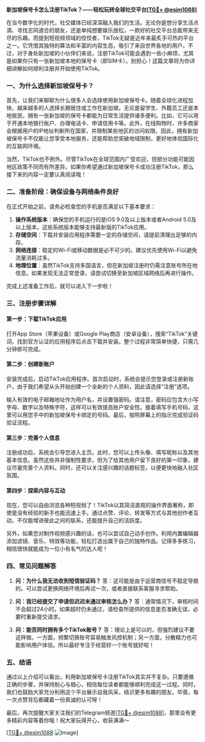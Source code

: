 **新加坡保号卡怎么注册TikTok？——轻松玩转全球社交平台[[TG💪+ @esim1088](https://t.me/s/esim1088)]**

在当今数字化的时代，社交媒体已经深深融入我们的生活。无论你是想分享生活点滴、寻找志同道合的朋友，还是单纯想要娱乐放松，一款好的社交平台总能带来无尽的乐趣。而提到短视频领域的佼佼者，TikTok无疑是近年来最炙手可热的平台之一。它凭借其独特的算法和丰富的内容生态，吸引了来自世界各地的用户。不过，对于身处新加坡的小伙伴们来说，注册TikTok可能会遇到一些小麻烦，尤其是如果你只有一张新加坡本地的保号卡（即SIM卡）。别担心！这篇文章将为你详细讲解如何顺利注册并开始使用TikTok。

### 一、为什么选择新加坡保号卡？

首先，让我们来聊聊为什么很多人会选择使用新加坡保号卡。随着全球化进程加快，越来越多的人选择长期居住或工作在新加坡。无论是留学生、外籍员工还是本地居民，拥有一张新加坡的保号卡都能为日常生活提供诸多便利。比如，它可以用于开通本地银行账户、办理电话卡、申请信用卡等。此外，在线购物时，许多商家会根据用户的IP地址判断所在国家，并限制某些地区的访问权限。因此，拥有新加坡保号卡不仅能让您享受本地服务，还能帮助您突破地域限制，更好地体验国际化的互联网环境。

当然，TikTok也不例外。尽管TikTok在全球范围内广受欢迎，但部分功能可能因地区政策不同而有所差异。如果你希望通过新加坡保号卡成功注册TikTok，那么接下来的内容一定要认真阅读哦！

### 二、准备阶段：确保设备与网络条件良好

在正式开始之前，请务必检查您的手机是否满足以下基本要求：

1. **操作系统版本**：确保您的手机运行的是iOS 9.0及以上版本或者Android 5.0及以上版本。这些系统版本能够支持最新版的TikTok应用。
2. **存储空间**：下载并安装应用程序需要一定的存储空间，请提前清理出足够的内存。
3. **网络连接**：稳定的Wi-Fi或移动数据是必不可少的。建议优先使用Wi-Fi以避免流量消耗过多。
4. **地理位置**：虽然TikTok支持多国语言，但在新加坡注册时仍需注意账号所在地信息。如果发现无法正常登录，请尝试切换至新加坡区域网络后再进行操作。

完成上述准备工作后，就可以进入下一步啦！

### 三、注册步骤详解

#### 第一步：下载TikTok应用
打开App Store（苹果设备）或Google Play商店（安卓设备），搜索“TikTok”关键词，找到官方认证的应用程序后点击下载并安装。整个过程非常简单快捷，只需几分钟即可完成。

#### 第二步：创建新账户
安装完成后，启动TikTok应用程序。首次启动时，系统会提示您登录或注册新账户。由于我们希望从头开始创建一个全新的个人资料，因此请选择“注册”选项。

输入有效的电子邮箱地址作为用户名，并设置强密码。请注意，密码应包含大小写字母、数字以及特殊字符，这样可以有效提高账户安全性。接着填写手机号码，这里可以用您手中的新加坡保号卡绑定的号码。最后，按照屏幕上的指示完成验证码验证流程。

#### 第三步：完善个人信息
注册成功后，系统会引导您进入主页。此时，您可以上传头像、填写昵称以及其他基本信息。虽然这些并非强制性要求，但为了给其他用户留下良好的第一印象，建议尽量完善个人资料。同时，还可以关注感兴趣的话题标签，以便更快地融入社区氛围。

#### 第四步：探索内容与互动
现在，您可以自由浏览各种短视频了！TikTok以其简洁直观的操作界面著称，即使是没有经验的新手也能迅速上手。通过点赞、评论、转发等方式与其他创作者互动，不仅能增进彼此之间的联系，还能提升自己的活跃度。

另外，如果您对制作视频感兴趣的话，也可以尝试自己动手创作。利用内置编辑器添加滤镜、音乐、特效等功能，轻松打造出属于自己的独特作品。记得多多练习，相信很快就能成为一位小有名气的达人呢！

### 四、常见问题解答

1. **问：为什么我无法收到短信验证码？**
   答：这可能是由于运营商信号不稳定导致的。可以尝试更换网络环境后再试一次，或者直接联系客服寻求帮助。

2. **问：我已经提交了申请但迟迟未通过审核怎么办？**
   答：通常情况下，审核时间不会超过24小时。如果超时仍未通过，请检查所提供的信息是否准确无误，必要时重新提交请求。

3. **问：能否同时拥有多个TikTok账号？**
   答：理论上是可以的，但强烈建议不要这样做。一方面，频繁切换账号容易触发风控机制；另一方面，分散精力也可能影响用户体验。所以最好专注于经营好一个账号就好啦！

### 五、结语

通过以上介绍可以看出，利用新加坡保号卡注册TikTok其实并不复杂。只要遵循正确的步骤，并保持耐心与细心，相信每位读者都能够顺利完成这一过程。同时，我们也鼓励大家充分利用这个平台展示自我风采，结识更多有趣的朋友。毕竟，每一次点赞背后都藏着一份真诚的认可呀！

最后，再次提醒大家关注我们的Telegram频道[[TG💪+ @esim1088](https://t.me/s/esim1088)]，那里会有更多精彩内容等着你哦！祝大家玩得开心，收获满满～

[[TG💪+ @esim1088](https://t.me/s/esim1088) ![Image](https://i.postimg.cc/4NQfJmqS/Snipaste-2025-05-13-00-14-12.png)]